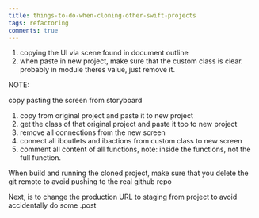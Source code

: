 ```yaml
---
title: things-to-do-when-cloning-other-swift-projects
tags: refactoring
comments: true
---
```


1. copying the UI via scene found in document outline
2. when paste in new project, make sure that the custom class is clear. probably in module theres value, just remove it.

NOTE:

copy pasting the screen from storyboard

1. copy from original project and paste it to new project
2. get the class of that original project and paste it too to new project
3. remove all connections from the new screen 
4. connect all iboutlets and ibactions from custom class to new screen
5. comment all content of all functions, note: inside the functions, not the full function.

When build and running the cloned project, make sure that you delete the git remote to avoid pushing to the real github repo

Next, is to change the production URL to staging from project to avoid accidentally do some .post